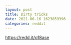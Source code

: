 ```yaml
--- 
layout: post 
title: Dirty tricks 
date: 2021-06-16 1623859396 
categories: reddit 
--- 
```

https://redd.it/o18ase